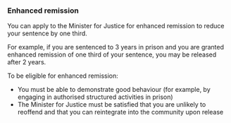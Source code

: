 ###  Enhanced remission

You can apply to the Minister for Justice for enhanced remission to reduce
your sentence by one third.

For example, if you are sentenced to 3 years in prison and you are granted
enhanced remission of one third of your sentence, you may be released after 2
years.

To be eligible for enhanced remission:

  * You must be able to demonstrate good behaviour (for example, by engaging in authorised structured activities in prison) 
  * The Minister for Justice must be satisfied that you are unlikely to reoffend and that you can reintegrate into the community upon release 

